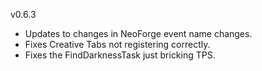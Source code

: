 v0.6.3

- Updates to changes in NeoForge event name changes.
- Fixes Creative Tabs not registering correctly. 
- Fixes the FindDarknessTask just bricking TPS. 